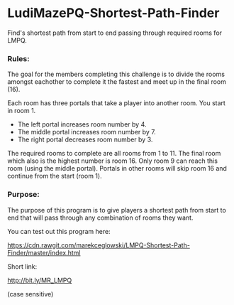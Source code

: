 # LudiMazePQ-Shortest-Path-Finder
Find's shortest path from start to end passing through required rooms for LMPQ.

### Rules:
The goal for the members completing this challenge is to divide the rooms amongst eachother to complete it the fastest and meet up in the final room (16). 

Each room has three portals that take a player into another room. You start in room 1. 
* The left portal increases room number by 4. 
* The middle portal increases room number by 7. 
* The right portal decreases room number by 3. 

The required rooms to complete are all rooms from 1 to 11. The final room which also is the highest number is room 16. Only room 9 can reach this room (using the middle portal). Portals in other rooms will skip room 16 and continue from the start (room 1).

### Purpose:
The purpose of this program is to give players a shortest path from start to end that will pass through any combination of rooms they want.

You can test out this program here:

https://cdn.rawgit.com/marekceglowski/LMPQ-Shortest-Path-Finder/master/index.html

Short link: 

http://bit.ly/MR_LMPQ 

(case sensitive)
